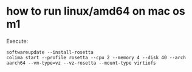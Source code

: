 # how to run linux/amd64 on mac os m1


Execute:
   ```shell 
   softwareupdate --install-rosetta
   colima start --profile rosetta --cpu 2 --memory 4 --disk 40 --arch aarch64 --vm-type=vz --vz-rosetta --mount-type virtiofs
   ```
   ```
